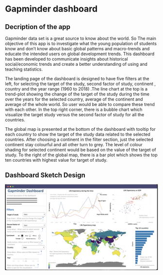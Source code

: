 # Gapminder dashboard

## Decription of the app

Gapminder data set is a great source to know about the world. So The main objective of this app is to investigate what the young population of students know and don’t know about basic global patterns and macro-trends and educate the intended users on global development trends. This dashboard has been developed to communicate insights about historical social/economic trends and create a better understanding of using and teaching statistics.

The landing page of the dashboard is designed to have five filters at the left, for selecting the target of the study, second factor of study, continent , country and the year range (1960 to 2018) .The line chart at the top is a trend-plot showing the change of the target of the study during the time over the years for the selected country, average of the continent and average of the whole world. So user would be able to compare these trend with each other. In the top right corner, there is a bubble chart which visualize the target study versus the second factor of study for all the countries.

The global map is presented at the bottom of the dashboard with tooltip for each country to show the target of the study data related to the selected countries. After choosing a continent in the filter section, just the selected continent stay colourful and all other turn to grey. The level of colour shading for selected continent would be based on the value of the target of study. To the right of the global map, there is a bar plot which shows the top ten countries with highest value for target of study.

## Dashboard Sketch Design

![sketch of the app](img/app_sketch.png "App Sketch")
